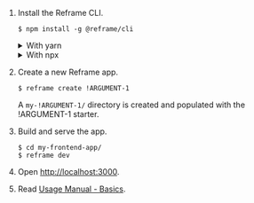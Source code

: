 1. Install the Reframe CLI.
   ~~~shell
   $ npm install -g @reframe/cli
   ~~~
   <details>
   <summary>With yarn</summary>

   ---

   Alternatively with yarn:

   ~~~shell
   $ yarn global add @reframe/cli
   ~~~

   ---
   </details>
   <details>
   <summary>With npx</summary>
   ---

   With npx you can create a Reframe app without globally installing reframe:

   ~~~shell
   $ npx reframe create !ARGUMENT-1
   ~~~

   Note that you will then to prefix every `$ reframe` command call with `npx`.
   For example for strep 3:
   ~~~shell
   $ cd my-frontend-app/
   $ npx reframe dev
   ~~~
   ---
   </details>

2. Create a new Reframe app.
   ~~~shell
   $ reframe create !ARGUMENT-1
   ~~~
   A `my-!ARGUMENT-1/` directory is created and populated with the !ARGUMENT-1 starter.

3. Build and serve the app.
   ~~~shell
   $ cd my-frontend-app/
   $ reframe dev
   ~~~

4. Open [http://localhost:3000](http://localhost:3000).

5. Read [Usage Manual - Basics](/docs/usage-manual.md#basics).
